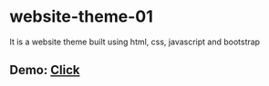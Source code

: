# website-theme-01
It is a website theme built using html, css, javascript and bootstrap

## Demo: [Click](https://gc-shisir.github.io/DesignIt/)
